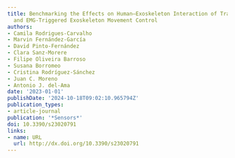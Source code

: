 ```yaml
---
title: Benchmarking the Effects on Human–Exoskeleton Interaction of Trajectory, Admittance
  and EMG-Triggered Exoskeleton Movement Control
authors:
- Camila Rodrigues-Carvalho
- Marvin Fernández-García
- David Pinto-Fernández
- Clara Sanz-Morere
- Filipe Oliveira Barroso
- Susana Borromeo
- Cristina Rodríguez-Sánchez
- Juan C. Moreno
- Antonio J. del-Ama
date: '2023-01-01'
publishDate: '2024-10-18T09:02:10.965794Z'
publication_types:
- article-journal
publication: '*Sensors*'
doi: 10.3390/s23020791
links:
- name: URL
  url: http://dx.doi.org/10.3390/s23020791
---
```

